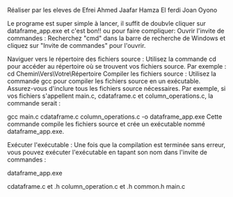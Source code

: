 Réaliser par les eleves de Efrei Ahmed Jaafar
                                 Hamza El ferdi
                                 Joan Oyono


Le programe est super simple à lancer, il suffit de doubvle cliquer sur dataframe_app.exe et c'est bon!!
ou pour faire compliquer:
Ouvrir l'invite de commandes : Recherchez "cmd" dans la barre de recherche de Windows et cliquez sur "Invite de commandes" pour l'ouvrir.

Naviguer vers le répertoire des fichiers source : Utilisez la commande cd pour accéder au répertoire où se trouvent vos fichiers source. Par exemple :
cd Chemin\Vers\Votre\Répertoire
Compiler les fichiers source : Utilisez la commande gcc pour compiler les fichiers source en un exécutable. Assurez-vous d'inclure tous les fichiers source nécessaires. Par exemple, si vos fichiers s'appellent main.c, cdataframe.c et column_operations.c, la commande serait :

gcc main.c cdataframe.c column_operations.c -o dataframe_app.exe
Cette commande compile les fichiers source et crée un exécutable nommé dataframe_app.exe.

Exécuter l'exécutable : Une fois que la compilation est terminée sans erreur, vous pouvez exécuter l'exécutable en tapant son nom dans l'invite de commandes :

dataframe_app.exe

cdataframe.c et .h
column_operation.c et .h
common.h
main.c
